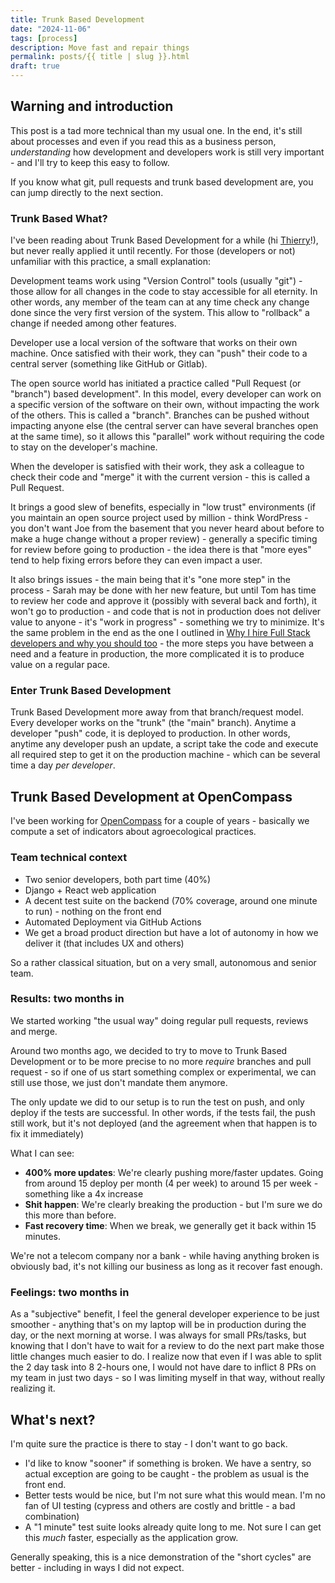 ```yaml
---
title: Trunk Based Development 
date: "2024-11-06"
tags: [process]
description: Move fast and repair things
permalink: posts/{{ title | slug }}.html
draft: true
---
```


## Warning and introduction

This post is a tad more technical than my usual one. In the end, it's still about processes and even if you read this as a business person, *understanding* how development and developers work is still very important - and I'll try to keep this easy to follow.

If you know what git, pull requests and trunk based development are, you can jump directly to the next section.

### Trunk Based What?

I've been reading about Trunk Based Development for a while (hi [Thierry](https://thinkinglabs.io/)!), but never really applied it until recently. For those (developers or not) unfamiliar with this practice, a small explanation:

Development teams work using "Version Control" tools (usually "git") - those allow for all changes in the code to stay accessible for all eternity. In other words, any member of the team can at any time check any change done since the very first version of the system. This allow to "rollback" a change if needed among other features.

Developer use a local version of the software that works on their own machine. Once satisfied with their work, they can "push" their code to a central server (something like GitHub or Gitlab).

The open source world has initiated a practice called "Pull Request (or "branch") based development". In this model, every developer can work on a specific version of the software on their own, without impacting the work of the others. This is called a "branch". Branches can be pushed without impacting anyone else (the central server can have several branches open at the same time), so it allows this "parallel" work without requiring the code to stay on the developer's machine.

 When the developer is satisfied with their work, they ask a colleague to check their code and "merge" it with the current version - this is called a Pull Request.

It brings a good slew of benefits, especially in "low trust" environments (if you maintain an open source project used by million - think WordPress - you don't want Joe from the basement that you never heard about before to make a huge change without a proper review) - generally a specific timing for review before going to production - the idea there is that "more eyes" tend to help fixing errors before they can even impact a user.

It also brings issues - the main being that it's "one more step" in the process - Sarah may be done with her new feature, but until Tom has time to review her code and approve it (possibly with several back and forth), it won't go to production - and code that is not in production does not deliver value to anyone - it's "work in progress" - something we try to minimize. It's the same problem in the end as the one I outlined in [Why I hire Full Stack developers and why you should too](https://www.joyouscoding.com/posts/why-i-hire-full-stack-developers-and-why-you-should-too) - the more steps you have between a need and a feature in production, the more complicated it is to produce value on a regular pace.

### Enter Trunk Based Development

Trunk Based Development more away from that branch/request model. Every developer works on the "trunk" (the "main" branch). Anytime a developer "push" code, it is deployed to production. In other words, anytime any developer push an update, a script take the code and execute all required step to get it on the production machine - which can be several time a day *per developer*.

## Trunk Based Development at OpenCompass

I've been working for [OpenCompass](opencompass.org) for a couple of years - basically we compute a set of indicators about agroecological practices. 

### Team technical context

- Two senior developers, both part time (40%)
- Django + React web application
- A decent test suite on the backend (70% coverage, around one minute to run) - nothing on the front end
- Automated Deployment via GitHub Actions
- We get a broad product direction but have a lot of autonomy in how we deliver it (that includes UX and others)

So a rather classical situation, but on a very small, autonomous and senior team.

### Results: two months in

We started working "the usual way" doing regular pull requests, reviews and merge.

Around two months ago, we decided to try to move to Trunk Based Development or to be more precise to no more *require* branches and pull request - so if one of us start something complex or experimental, we can still use those, we just don't mandate them anymore.

The only update we did to our setup is to run the test on push, and only deploy if the tests are successful. In other words, if the tests fail, the push still work, but it's not deployed (and the agreement when that happen is to fix it immediately)

What I can see:

- **400% more updates**: We're clearly pushing more/faster updates. Going from around 15 deploy per month (4 per week) to around 15 per week - something like a 4x increase
- **Shit happen**: We're clearly breaking the production - but I'm sure we do this more than before.
- **Fast recovery time**: When we break, we generally get it back within 15 minutes.

We're not a telecom company nor a bank - while having anything broken is obviously bad, it's not killing our business as long as it recover fast enough.

### Feelings: two months in

As a "subjective" benefit, I feel the general developer experience to be just smoother - anything that's on my laptop will be in production during the day, or the next morning at worse. I was always for small PRs/tasks, but knowing that I don't have to wait for a review to do the next part make those little changes much easier to do. I realize now that even if I was able to split the 2 day task into 8 2-hours one, I would not have dare to inflict 8 PRs on my team in just two days - so I was limiting myself in that way, without really realizing it.

## What's next?

I'm quite sure the practice is there to stay - I don't want to go back.

- I'd like to know "sooner" if something is broken. We have a sentry, so actual exception are going to be caught -  the problem as usual is the front end. 
- Better tests would be nice, but I'm not sure what this would mean. I'm no fan of UI testing (cypress and others are costly and brittle - a bad combination)
- A "1 minute" test suite looks already quite long to me. Not sure I can get this *much* faster, especially as the application grow.

Generally speaking, this is a nice demonstration of the "short cycles" are better - including in ways I did not expect.